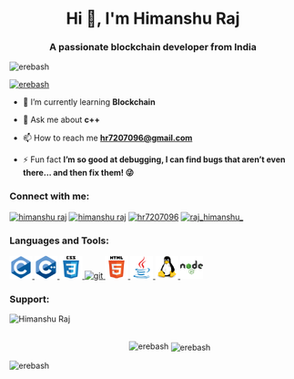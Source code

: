 <h1 align="center">Hi 👋, I'm Himanshu Raj</h1>
<h3 align="center">A passionate blockchain developer from India</h3>

<p align="left"> <img src="https://komarev.com/ghpvc/?username=erebash&label=Profile%20views&color=0e75b6&style=flat" alt="erebash" /> </p>

<p align="left"> <a href="https://github.com/ryo-ma/github-profile-trophy"><img src="https://github-profile-trophy.vercel.app/?username=erebash" alt="erebash" /></a> </p>

- 🌱 I’m currently learning **Blockchain**

- 💬 Ask me about **c++**

- 📫 How to reach me **hr7207096@gmail.com**

- ⚡ Fun fact **I’m so good at debugging, I can find bugs that aren’t even there… and then fix them! 😜**

<h3 align="left">Connect with me:</h3>
<p align="left">
<a href="https://linkedin.com/in/himanshu raj" target="blank"><img align="center" src="https://raw.githubusercontent.com/rahuldkjain/github-profile-readme-generator/master/src/images/icons/Social/linked-in-alt.svg" alt="himanshu raj" height="30" width="40" /></a>
<a href="https://fb.com/himanshu raj" target="blank"><img align="center" src="https://raw.githubusercontent.com/rahuldkjain/github-profile-readme-generator/master/src/images/icons/Social/facebook.svg" alt="himanshu raj" height="30" width="40" /></a>
<a href="https://instagram.com/hr7207096" target="blank"><img align="center" src="https://raw.githubusercontent.com/rahuldkjain/github-profile-readme-generator/master/src/images/icons/Social/instagram.svg" alt="hr7207096" height="30" width="40" /></a>
<a href="https://www.leetcode.com/raj_himanshu_" target="blank"><img align="center" src="https://raw.githubusercontent.com/rahuldkjain/github-profile-readme-generator/master/src/images/icons/Social/leet-code.svg" alt="raj_himanshu_" height="30" width="40" /></a>
</p>

<h3 align="left">Languages and Tools:</h3>
<p align="left"> <a href="https://www.cprogramming.com/" target="_blank" rel="noreferrer"> <img src="https://raw.githubusercontent.com/devicons/devicon/master/icons/c/c-original.svg" alt="c" width="40" height="40"/> </a> <a href="https://www.w3schools.com/cpp/" target="_blank" rel="noreferrer"> <img src="https://raw.githubusercontent.com/devicons/devicon/master/icons/cplusplus/cplusplus-original.svg" alt="cplusplus" width="40" height="40"/> </a> <a href="https://www.w3schools.com/css/" target="_blank" rel="noreferrer"> <img src="https://raw.githubusercontent.com/devicons/devicon/master/icons/css3/css3-original-wordmark.svg" alt="css3" width="40" height="40"/> </a> <a href="https://git-scm.com/" target="_blank" rel="noreferrer"> <img src="https://www.vectorlogo.zone/logos/git-scm/git-scm-icon.svg" alt="git" width="40" height="40"/> </a> <a href="https://www.w3.org/html/" target="_blank" rel="noreferrer"> <img src="https://raw.githubusercontent.com/devicons/devicon/master/icons/html5/html5-original-wordmark.svg" alt="html5" width="40" height="40"/> </a> <a href="https://www.java.com" target="_blank" rel="noreferrer"> <img src="https://raw.githubusercontent.com/devicons/devicon/master/icons/java/java-original.svg" alt="java" width="40" height="40"/> </a> <a href="https://www.linux.org/" target="_blank" rel="noreferrer"> <img src="https://raw.githubusercontent.com/devicons/devicon/master/icons/linux/linux-original.svg" alt="linux" width="40" height="40"/> </a> <a href="https://nodejs.org" target="_blank" rel="noreferrer"> <img src="https://raw.githubusercontent.com/devicons/devicon/master/icons/nodejs/nodejs-original-wordmark.svg" alt="nodejs" width="40" height="40"/> </a> </p>

<h3 align="left">Support:</h3>
<p><a href="https://www.buymeacoffee.com/Himanshu Raj"> <img align="left" src="https://cdn.buymeacoffee.com/buttons/v2/default-yellow.png" height="50" width="210" alt="Himanshu Raj" /></a></p><br><br>

<p><img align="left" src="https://github-readme-stats.vercel.app/api/top-langs?username=erebash&show_icons=true&locale=en&layout=compact" alt="erebash" /></p>

<p>&nbsp;<img align="center" src="https://github-readme-stats.vercel.app/api?username=erebash&show_icons=true&locale=en" alt="erebash" /></p>

<p><img align="center" src="https://github-readme-streak-stats.herokuapp.com/?user=erebash&" alt="erebash" /></p>
